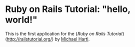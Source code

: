 # Ruby on Rails Tutorial: "hello, world!"

This is the first application for the 
{*Ruby on Rails Tutorial*} (http://railstutorial.org/)
by [Michael Hartl](http://www.michaelhartl.com/).